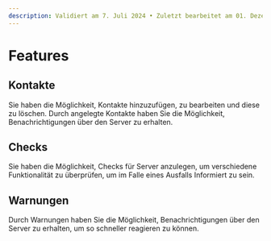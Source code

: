 ```yaml
---
description: Validiert am 7. Juli 2024 • Zuletzt bearbeitet am 01. Dezember 2024
---
```


# Features

## Kontakte

Sie haben die Möglichkeit, Kontakte hinzuzufügen, zu bearbeiten und diese zu löschen. Durch angelegte Kontakte haben Sie die Möglichkeit, Benachrichtigungen über den Server zu erhalten.

## Checks

&#x20;Sie haben die Möglichkeit, Checks für Server anzulegen, um verschiedene Funktionalität zu überprüfen, um im Falle eines Ausfalls Informiert zu sein.

## Warnungen

Durch Warnungen haben Sie die Möglichkeit, Benachrichtigungen über den Server zu erhalten, um so schneller reagieren zu können.&#x20;
